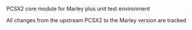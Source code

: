 PCSX2 core module for Marley plus unit test environment

All changes from the upstream PCSX2 to the Marley version are tracked
